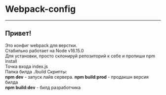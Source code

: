 # Webpack-config
______
## Привет! 
Это конфиг webpack для верстки.  
Стабильно работает на Node v16.15.0 \
Для установки, просто склонируй репозиторий к себе и пропиши npm install  
Точка входа index.js  
Папка билда ./build
Скрипты:  
**npm dev** - запуск лайв сервера. 
**npm build:prod** - продакшн версия билда  
**npm build:dev** - билд разработчика
